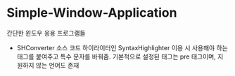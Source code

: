# Simple-Window-Application
간단한 윈도우 응용 프로그램들

- SHConverter
소스 코드 하이라이터인 SyntaxHighlighter 이용 시 사용해야 하는 태그를 붙여주고 특수 문자를 바꿔줌.
기본적으로 설정된 태그는 pre 태그이며, 지원하지 않는 언어도 존재